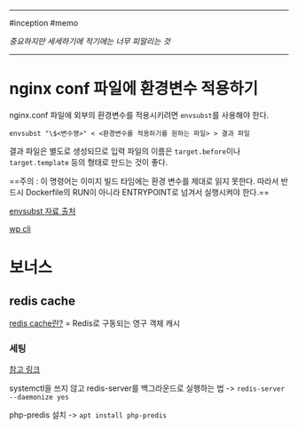 

---

#inception #memo

*중요하지만 세세하기에 적기에는 너무 피말리는 것*

---

# nginx conf 파일에 환경변수 적용하기

nginx.conf 파일에 외부의 환경변수를 적용시키려면 `envsubst`를 사용해야 한다.

`envsubst "\$<변수명>" < <환경변수를 적용하기를 원하는 파일> > 결과 파일`

결과 파일은 별도로 생성되므로 입력 파일의 이름은 `target.before`이나 `target.template` 등의 형태로 만드는 것이 좋다.

==주의 : 이 명령어는 이미지 빌드 타임에는 환경 변수를 제대로 읽지 못한다. 따라서 반드시 Dockerfile의 RUN이 아니라 ENTRYPOINT로 넘겨서 실행시켜야 한다.==

[envsubst 자료 출처](https://gukjan9.tistory.com/134)

[wp cli](https://make.wordpress.org/cli/handbook/guides/quick-start/)

# 보너스

## redis cache

[redis cache란?](https://ko.wordpress.org/plugins/redis-cache/) = Redis로 구동되는 영구 객체 캐시 

### 세팅

[참고 링크](https://hoing.io/archives/53699)

systemctl을 쓰지 않고 redis-server를 백그라운드로 실행하는 법 -> 
`redis-server --daemonize yes`

php-predis 설치 ->
`apt install php-predis`
